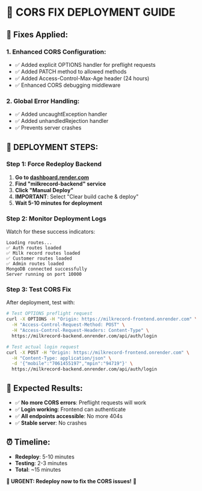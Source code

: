 # 🚀 CORS FIX DEPLOYMENT GUIDE

## **🔧 Fixes Applied:**

### **1. Enhanced CORS Configuration:**

- ✅ Added explicit OPTIONS handler for preflight requests
- ✅ Added PATCH method to allowed methods
- ✅ Added Access-Control-Max-Age header (24 hours)
- ✅ Enhanced CORS debugging middleware

### **2. Global Error Handling:**

- ✅ Added uncaughtException handler
- ✅ Added unhandledRejection handler
- ✅ Prevents server crashes

## **🚀 DEPLOYMENT STEPS:**

### **Step 1: Force Redeploy Backend**

1. **Go to [dashboard.render.com](https://dashboard.render.com)**
2. **Find "milkrecord-backend" service**
3. **Click "Manual Deploy"**
4. **IMPORTANT**: Select "Clear build cache & deploy"
5. **Wait 5-10 minutes for deployment**

### **Step 2: Monitor Deployment Logs**

Watch for these success indicators:

```
Loading routes...
✅ Auth routes loaded
✅ Milk record routes loaded
✅ Customer routes loaded
✅ Admin routes loaded
MongoDB connected successfully
Server running on port 10000
```

### **Step 3: Test CORS Fix**

After deployment, test with:

```bash
# Test OPTIONS preflight request
curl -X OPTIONS -H "Origin: https://milkrecord-frontend.onrender.com" \
  -H "Access-Control-Request-Method: POST" \
  -H "Access-Control-Request-Headers: Content-Type" \
  https://milkrecord-backend.onrender.com/api/auth/login

# Test actual login request
curl -X POST -H "Origin: https://milkrecord-frontend.onrender.com" \
  -H "Content-Type: application/json" \
  -d '{"mobile":"7061455197","mpin":"94719"}' \
  https://milkrecord-backend.onrender.com/api/auth/login
```

## **🎯 Expected Results:**

- ✅ **No more CORS errors**: Preflight requests will work
- ✅ **Login working**: Frontend can authenticate
- ✅ **All endpoints accessible**: No more 404s
- ✅ **Stable server**: No crashes

## **⏰ Timeline:**

- **Redeploy**: 5-10 minutes
- **Testing**: 2-3 minutes
- **Total**: ~15 minutes

**🚨 URGENT: Redeploy now to fix the CORS issues!** 🚀
